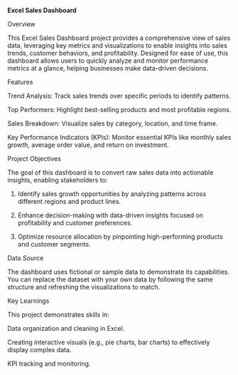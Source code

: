 **Excel Sales Dashboard**

Overview

This Excel Sales Dashboard project provides a comprehensive view of sales data, leveraging key metrics and visualizations to enable insights into sales trends, customer behaviors, and profitability. Designed for ease of use, this dashboard allows users to quickly analyze and monitor performance metrics at a glance, helping businesses make data-driven decisions.

Features

Trend Analysis: Track sales trends over specific periods to identify patterns.

Top Performers: Highlight best-selling products and most profitable regions.

Sales Breakdown: Visualize sales by category, location, and time frame.

Key Performance Indicators (KPIs): Monitor essential KPIs like monthly sales growth, average order value, and return on investment.


Project Objectives

The goal of this dashboard is to convert raw sales data into actionable insights, enabling stakeholders to:

1. Identify sales growth opportunities by analyzing patterns across different regions and product lines.


2. Enhance decision-making with data-driven insights focused on profitability and customer preferences.


3. Optimize resource allocation by pinpointing high-performing products and customer segments.


Data Source

The dashboard uses fictional or sample data to demonstrate its capabilities. You can replace the dataset with your own data by following the same structure and refreshing the visualizations to match.

Key Learnings

This project demonstrates skills in:

Data organization and cleaning in Excel.

Creating interactive visuals (e.g., pie charts, bar charts) to effectively display complex data.

KPI tracking and monitoring.

